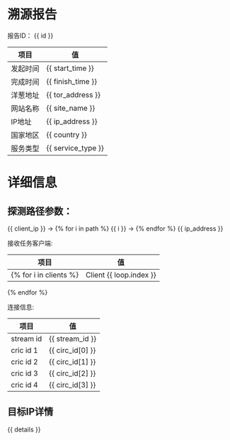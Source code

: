 ﻿# 溯源报告
报告ID： {{ id }}

|项目|值|
| ------  | ----------- |
| 发起时间 |  {{ start_time }} |
| 完成时间 | {{ finish_time }} |
| 洋葱地址 | {{ tor_address }} |
| 网站名称 | {{ site_name }} |
| IP地址  | {{ ip_address }} |
| 国家地区 | {{ country }} |
| 服务类型 | {{ service_type }} |


# 详细信息

## 探测路径参数：

{{ client_ip }} ->
{% for i in path %}
{{ i }} -> 
{% endfor %}
{{ ip_address }}

接收任务客户端:

|项目|值|
| ---- | --- |
{% for i in clients %}| Client {{ loop.index }} | {{ i }} |
{% endfor %}

连接信息:

|项目|值|
| ---- | --- |
| stream id | {{ stream_id }} |
| cric id 1 | {{ circ_id[0] }} |
| cric id 2 | {{ circ_id[1] }} |
| cric id 3 | {{ circ_id[2] }} |
| cric id 4 | {{ circ_id[3] }} |

## 目标IP详情

{{ details }}
